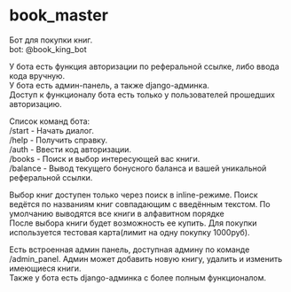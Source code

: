 # book_master

Бот для покупки книг.\
bot: @book_king_bot

У бота есть функция авторизации по реферальной ссылке, либо ввода кода вручную.\
У бота есть админ-панель, а также django-админка.\
Доступ к функционалу бота есть только у пользователей прошедших авторизацию.

Список команд бота:\
  /start - Начать диалог.\
  /help - Получить справку.\
  /auth - Ввести код авторизации.\
  /books - Поиск и выбор интересующей вас книги.\
  /balance - Вывод текущего бонусного баланса и вашей уникальной реферальной ссылки.
   
Выбор книг доступен только через поиск в inline-режиме. Поиск ведётся по названиям книг совпадающим с введённым текстом. По умолчанию выводятся все книги в алфавитном порядке\
После выбора книги будет возможность ее купить. Для покупки используется тестовая карта(лимит на одну покупку 1000руб).

Есть встроенная админ панель, доступная админу по команде /admin_panel. Админ может добавить новую книгу, удалить и изменить имеющиеся книги.\
Также у бота есть django-админка с более полным функционалом.
